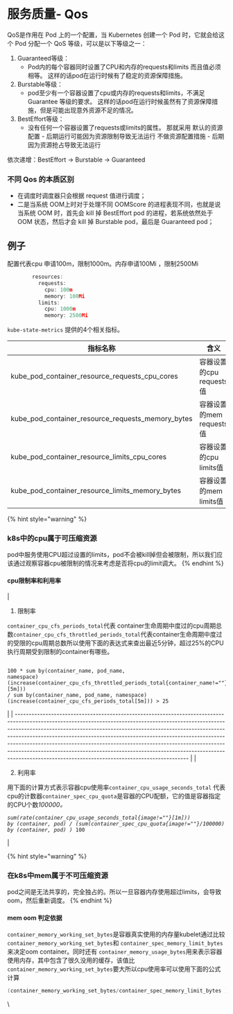 # 服务质量- Qos

QoS是作用在 Pod 上的一个配置，当 Kubernetes 创建一个 Pod 时，它就会给这个 Pod 分配一个 QoS 等级，可以是以下等级之一：

1. Guaranteed等级：&#x20;
   * Pod内的每个容器同时设置了CPU和内存的requests和limits 而且值必须相等。 这样的话pod在运行时候有了稳定的资源保障措施。&#x20;
2. Burstable等级：&#x20;
   * pod至少有一个容器设置了cpu或内存的requests和limits，不满足 Guarantee 等级的要求。 这样的话pod在运行时候虽然有了资源保障措施，但是可能出现意外资源不足的情况。&#x20;
3. BestEffort等级：&#x20;
   * 没有任何一个容器设置了requests或limits的属性。 那就采用 默认的资源配置 - 后期运行可能因为资源限制导致无法运行 不做资源配置措施 - 后期因为资源抢占导致无法运行

依次递增：BestEffort -> Burstable -> Guaranteed

### **不同 Qos 的本质区别**

* 在调度时调度器只会根据 request 值进行调度；
* 二是当系统 OOM上时对于处理不同 OOMScore 的进程表现不同，也就是说当系统 OOM 时，首先会 kill 掉 BestEffort pod 的进程，若系统依然处于 OOM 状态，然后才会 kill 掉 Burstable pod，最后是 Guaranteed pod；

## 例子

配置代表cpu 申请100m，限制1000m。内存申请100Mi ，限制2500Mi

```Go
        resources:
          requests:
            cpu: 100m
            memory: 100Mi
          limits:
            cpu: 1000m
            memory: 2500Mi
```

`kube-state-metrics` 提供的4个相关指标。

| 指标名称                                                    | 含义                 | 单位说明                    |
| ------------------------------------------------------- | ------------------ | ----------------------- |
| kube\_pod\_container\_resource\_requests\_cpu\_cores    | 容器设置的cpu requests值 | request=100m 代表使用0.1个核心 |
| kube\_pod\_container\_resource\_requests\_memory\_bytes | 容器设置的mem requests值 | 单位：字节                   |
| kube\_pod\_container\_resource\_limits\_cpu\_cores      | 容器设置的cpu limits值   | request=100m 代表使用0.1个核心 |
| kube\_pod\_container\_resource\_limits\_memory\_bytes   | 容器设置的mem limits值   | 单位：字节                   |

{% hint style="warning" %}
### k8s中的**cpu属于可压缩资源**

pod中服务使用CPU超过设置的limits，pod不会被kill掉但会被限制，所以我们应该通过观察容器cpu被限制的情况来考虑是否将cpu的limit调大。
{% endhint %}

#### **cpu限制率和利用率**

| <ol start="1"><li>限制率</li></ol><p><code>container_cpu_cfs_periods_total</code>代表 container生命周期中度过的cpu周期总数<code>container_cpu_cfs_throttled_periods_total</code>代表container生命周期中度过的受限的cpu周期总数所以使用下面的表达式来查出最近5分钟，超过25%的CPU执行周期受到限制的container有哪些。</p><pre class="language-Go"><code class="lang-Go"> 100 * sum by(container_name, pod_name, namespace)(increase(container_cpu_cfs_throttled_periods_total{container_name!=""}[5m])) / sum by(container_name, pod_name, namespace) (increase(container_cpu_cfs_periods_total[5m]))  > 25
</code></pre> |
| -------------------------------------------------------------------------------------------------------------------------------------------------------------------------------------------------------------------------------------------------------------------------------------------------------------------------------------------------------------------------------------------------------------------------------------------------------------------------------------------------------------------------------------------------- |
| <ol start="2"><li>利用率</li></ol><p>用下面的计算方式表示容器cpu使用率<code>container_cpu_usage_seconds_total</code> 代表cpu的计数器<code>container_spec_cpu_quota</code>是容器的CPU配额，它的值是容器指定的CPU个数*100000。</p><pre class="language-Go"><code class="lang-Go">sum(rate(container_cpu_usage_seconds_total{image!=""}[1m])) by (container, pod)  / (sum(container_spec_cpu_quota{image!=""}/100000) by (container, pod)  )* 100
</code></pre>                                                                                                                                  |

{% hint style="warning" %}
### **在k8s中mem属于不可压缩资源**

pod之间是无法共享的，完全独占的。所以一旦容器内存使用超过limits，会导致oom，然后重新调度。
{% endhint %}

#### **mem oom 判定依据**

`container_memory_working_set_bytes`是容器真实使用的内存量kubelet通过比较 `container_memory_working_set_bytes`和 `container_spec_memory_limit_bytes` 来决定oom container。同时还有 `container_memory_usage_bytes`用来表示容器使用内存，其中包含了很久没用的缓存，该值比 `container_memory_working_set_bytes`要大所以cpu使用率可以使用下面的公式计算

```Go
(container_memory_working_set_bytes/container_spec_memory_limit_bytes )*100
```

\
